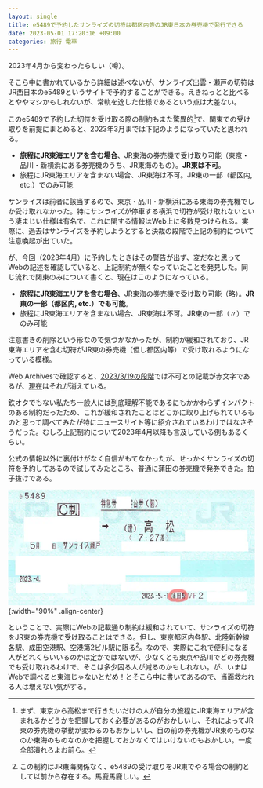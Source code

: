 ```yaml
---
layout: single
title: e5489で予約したサンライズの切符は都区内等のJR東日本の券売機で発行できる
date: 2023-05-01 17:20:16 +09:00
categories: 旅行 電車
---
```


2023年4月から変わったらしい（噂）。

そこら中に書かれているから詳細は述べないが、サンライズ出雲・瀬戸の切符はJR西日本のe5489というサイトで予約することができる。えきねっとと比べるとややマシかもしれないが、常軌を逸した仕様であるという点は大差ない。

このe5489で予約した切符を受け取る際の制約もまた驚異的[^1]で、関東での受け取りを前提にまとめると、2023年3月までは下記のようになっていたと思われる。

- __旅程にJR東海エリアを含む場合__、JR東海の券売機で受け取り可能（東京・品川・新横浜にある券売機のうち、JR東海のもの）。__JR東は不可__。
- 旅程にJR東海エリアを含まない場合、JR東海は不可。JR東の一部（都区内, etc.）でのみ可能

サンライズは前者に該当するので、東京・品川・新横浜にある東海の券売機でしか受け取れなかった。特にサンライズが停車する横浜で切符が受け取れないという凄まじい仕様は有名で、これに関する情報はWeb上に多数見つけられる。実際に、過去はサンライズを予約しようとすると決裁の段階で上記の制約について注意喚起が出ていた。

が、今回（2023年4月）に予約したときはその警告が出ず、変だなと思ってWebの記述を確認していると、上記制約が無くなっていたことを発見した。同じ流れで関東のみについて書くと、現在はこのようになっている。

- __旅程にJR東海エリアを含む場合__、JR東海の券売機で受け取り可能（略）。**JR東の一部（都区内, etc.）でも可能**。
- 旅程にJR東海エリアを含まない場合、JR東海は不可。JR東の一部（〃）でのみ可能

注意書きの削除という形なので気づかなかったが、制約が緩和されており、JR東海エリアを含む切符がJR東の券売機（但し都区内等）で受け取れるようになっている模様。

Web Archivesで確認すると、[2023/3/19の段階](https://web.archive.org/web/20230319060435/https://www.jr-odekake.net/goyoyaku/e5489/reservation/)では不可との記載が赤文字であるが、[現在](https://www.jr-odekake.net/goyoyaku/e5489/reservation/)はそれが消えている。

鉄オタでもない私たち一般人には到底理解不能であるにもかかわらずインパクトのある制約だったため、これが緩和されたことはどこかに取り上げられているものと思って調べてみたが特にニュースサイト等に紹介されているわけではなさそうだった。むしろ上記制約について2023年4月以降も言及している例もあるくらい。

公式の情報以外に裏付けがなく自信がもてなかったが、せっかくサンライズの切符を予約してあるので試してみたところ、普通に蒲田の券売機で発券できた。拍子抜けである。

![JRのきっぷ。列車名「サンライズ瀬戸」とあり、右下に蒲田駅と記載がある。](/assets/images/posts/e5489-sunrise-ticket.webp){:width="90%" .align-center} 

ということで、実際にWebの記載通り制約は緩和されていて、サンライズの切符をJR東の券売機で受け取ることはできる。但し、東京都区内各駅、北陸新幹線各駅、成田空港駅、空港第2ビル駅に限る[^2]。なので、実際にこれで便利になる人がどれくらいいるのかは定かではないが、少なくとも東京や品川でどの券売機でも受け取れるわけで、そこは多少困る人が減るのかもしれない。が、いまはWebで調べると東海じゃないとだめ！とそこら中に書いてあるので、当面救われる人は増えない気がする。

[^1]: まず、東京から高松まで行きたいだけの人が自分の旅程にJR東海エリアが含まれるかどうかを把握しておく必要があるのがおかしいし、それによってJR東の券売機の挙動が変わるのもおかしいし、目の前の券売機がJR東のものなのか東海のものなのかを把握しておかなくてはいけないのもおかしい。一度全部潰れろよお前ら。
[^2]: この制約はJR東海関係なく、e5489の受け取りをJR東でやる場合の制約として以前から存在する。馬鹿馬鹿しい。
